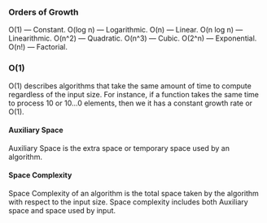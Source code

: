 ### Orders of Growth
O(1) — Constant.
O(log n) — Logarithmic.
O(n) — Linear.
O(n log n) — Linearithmic.
O(n^2) — Quadratic.
O(n^3) — Cubic.
O(2^n) — Exponential.
O(n!) — Factorial.
### O(1) 
O(1) describes algorithms that take the same amount of time to compute regardless of the input size.
For instance, if a function takes the same time to process 10 or 10...0 elements, then we it has a constant growth rate or O(1).
#### Auxiliary Space 
Auxiliary Space is the extra space or temporary space used by an algorithm. 
#### Space Complexity 
Space Complexity of an algorithm is the total space taken by the algorithm with respect to the input size. Space complexity includes both Auxiliary space and space used by input.